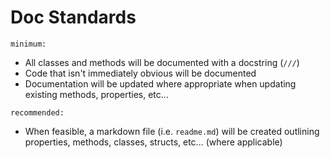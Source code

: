 # Doc Standards

`minimum:`
- All classes and methods will be documented with a docstring (`///`)
- Code that isn't immediately obvious will be documented
- Documentation will be updated where appropriate when updating existing methods, properties, etc...

`recommended:`
- When feasible, a markdown file (i.e. `readme.md`) will be created outlining properties, methods, classes, structs, etc... (where applicable)
